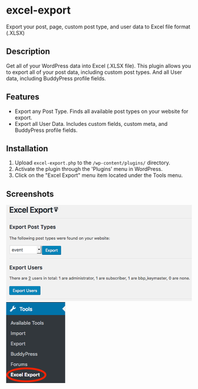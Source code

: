 # excel-export
Export your post, page, custom post type, and user data to Excel file format (.XLSX) 

## Description ##

Get all of your WordPress data into Excel (.XLSX file). This plugin allows you to export all of your post data, including custom post types. And all User data, including BuddyPress profile fields. 

## Features ##
- Export any Post Type. Finds all available post types on your website for export. 
- Export all User Data. Includes custom fields, custom meta, and BuddyPress profile fields. 

## Installation ##

1. Upload `excel-export.php` to the `/wp-content/plugins/` directory.
2. Activate the plugin through the 'Plugins' menu in WordPress.
3. Click on the "Excel Export" menu item located under the Tools menu.

## Screenshots ##

![Export Button](/assets/img/settings.png)
![Export Button](/assets/img/menu_item.png)
